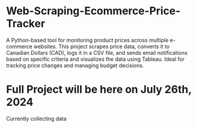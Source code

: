 # Web-Scraping-Ecommerce-Price-Tracker
A Python-based tool for monitoring product prices across multiple e-commerce websites. This project scrapes price data, converts it to Canadian Dollars (CAD), logs it in a CSV file, and sends email notifications based on specific criteria and visualizes the data using Tableau. Ideal for tracking price changes and managing budget decisions.


# Full Project will be here on July 26th, 2024
Currently collecting data
